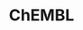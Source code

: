 ---
layout: default
bigquery: https://console.cloud.google.com/bigquery?p=patents-public-data&d=ebi_chembl&page=dataset
citation: '"The ChEMBL database in 2017." Anna Gaulton, Anne Hersey, Michał Nowotka,
  A Patrícia Bento, Jon Chambers, David Mendez, Prudence Mutowo, Francis Atkinson,
  Louisa J Bellis, Elena Cibrián-Uhalte, Mark Davies, Nathan Dedman, Anneli Karlsson,
  María Paula Magariños, John P Overington, George Papadatos, Ines Smit, Andrew R
  Leach Nucleic acids Research (2017) 45 (Database Issue), D945-D954'
contributors: European Bioinformatics Institute
cost: None
description: ChEMBL Data is a manually curated database of small molecules used in
  drug discovery, including information about existing patented drugs.
documentation: 'schema: https://www.ebi.ac.uk/chembl/db_schema


  '
last_edit: 04/12/2022, 09:26:50
location: https://console.cloud.google.com/marketplace/product/google_patents_public_datasets/chembl
maintained_by: EMBL-EBI, an outstation of European Molecular Biology Laboratory
related_publications: '

  ChEMBL: towards direct deposition of bioassay data.


  Mendez D, Gaulton A, Bento AP, Chambers J, De Veij M, Félix E, Magariños MP, Mosquera
  JF, Mutowo P, Nowotka M, Gordillo-Marañón M, Hunter F, Junco L, Mugumbate G, Rodriguez-Lopez
  M, Atkinson F, Bosc N, Radoux CJ, Segura-Cabrera A, Hersey A, Leach AR.


  — Nucleic Acids Res. 2019; 47(D1):D930-D940. doi: 10.1093/nar/gky1075

  '
schema_fields:
- acd_logp
- level2_description
- smarts
- cpd_str_alert_id
- l3
- site_residues
- warning_description
- drugind_id
- pathway_key
- relationship_type
- entity_type
- company
- bao_id
- assay_organism
- acd_most_bpka
- mc_target_accession
- curation_comment
- bao_format
- cell_source_tissue
- clo_id
- full_mwt
- protein_class_desc
- activity_count
- num_alerts
- drug_record_id
- drug_substance_flag
- rgid
- domain_description
- go_id
- enzyme_tid
- co_stem_id
- comp_class_id
- direct_interaction
- warning_type
- cx_logd
- strength
- volume
- parent_go_id
- assay_id
- targrel_id
- enzyme_name
- molregno
- target_desc
- cell_id
- black_box_warning
- heavy_atoms
- level4_description
- mc_organism
- mol_irac_id
- pref_name
- relation
- homologue
- who_name
- assay_category
- ddd_id
- dosage_form
- approval_date
- protclasssyn_id
- res_stem_id
- smid
- accession
- standard_relation
- oral
- aromatic_rings
- applicant_full_name
- parent_type
- stat
- job_id
- variant_id
- protein_class_id
- trade_name
- actsm_id
- num_lipinski_ro5_violations
- psa
- active_ingredient
- result_flag
- bto_id
- active_molregno
- binding_site_comment
- mc_target_name
- last_page
- ro3_pass
- prediction_method
- text_value
- cx_most_apka
- selectivity_comment
- hba
- definition
- updated_by
- hrac_code
- tissue_id
- l7
- cl_lincs_id
- max_phase_for_ind
- standard_units
- value
- hba_lipinski
- tid
- published_type
- molfile
- orig_description
- patent_use_code
- l4
- std_act_id
- sequence
- assay_cell_type
- doc_id
- irac_class_id
- product_id
- withdrawn_reason
- cell_source_tax_id
- met_comment
- class_type
- ad_type
- patent_no
- usan_substem
- cell_source_organism
- mol_atc_id
- atc_code
- formulation_id
- l5
- first_page
- species_group_flag
- target_mapping
- pathway_id
- standard_value
- parent_id
- status
- molecular_mechanism
- related_tid
- standard_text_value
- curated_by
- record_id
- units
- route
- mechanism_comment
- mc_tax_id
- indication_class
- issue
- uo_units
- data_validity_comment
- warning_country
- db_source
- therapeutic_flag
- withdrawn_year
- ddd_units
- metref_id
- polymer_flag
- parameter_value
- natural_product
- authors
- mesh_heading
- assay_desc
- patent_id
- confidence_score
- delist_flag
- canonical_smiles
- activity_id
- usan_year
- warning_id
- ref_id
- bao_endpoint
- toid
- oc_id
- start_position
- usan_stem_definition
- targcomp_id
- acd_most_apka
- aidx
- site_id
- cx_most_bpka
- relationship_desc
- ddd_comment
- mw_freebase
- sitecomp_id
- innovator_company
- frac_code
- potential_duplicate
- mc_target_type
- alert_set_id
- pchembl_value
- molsyn_id
- published_units
- full_molformula
- class_level
- patent_expire_date
- stem_class
- biocomp_id
- acd_logd
- assay_subcellular_fraction
- entity_id
- standard_inchi_key
- sequence_md5sum
- published_value
- doi
- rtb
- helm_notation
- src_assay_id
- publication_number
- component_type
- who_extra
- first_approval
- molecule_type
- as_id
- component_synonym
- target_type
- mw_monoisotopic
- usan_stem
- name
- hbd_lipinski
- cellosaurus_id
- caloha_id
- sei
- source
- alert_name
- doc_type
- mutation
- upper_value
- first_in_class
- normal_range_max
- inorganic_flag
- alert_id
- isoform
- standard_upper_value
- level3
- max_phase
- domain_type
- structure_type
- cidx
- mol_hrac_id
- dosed_ingredient
- bei
- last_active
- efo_term
- l6
- subgroup
- src_description
- db_version
- submission_date
- warning_class
- met_id
- synonyms
- cell_ontology_id
- action_type
- description
- hrac_class_id
- qudt_units
- mec_id
- substrate_record_id
- topical
- abstract
- priority
- tbl
- level3_description
- assay_type
- standard_inchi
- irac_code
- path
- activity_comment
- ddd_admr
- year
- compound_name
- chembl_id
- pubmed_id
- ap_id
- assay_source
- level4
- journal
- comments
- indref_id
- l2
- assay_test_type
- relationship
- ass_cls_map_id
- frac_class_id
- downgraded
- ref_url
- ref_type
- met_conversion
- site_name
- src_id
- idx
- domain_name
- major_class
- syn_type
- availability_type
- assay_tissue
- le
- prodrug
- confidence
- molecular_species
- version
- lle
- mesh_id
- chebi_par_id
- cx_logp
- research_stem
- l1
- standard_flag
- warning_year
- tid_fixed
- ingredient
- previous_company
- assay_param_id
- predbind_id
- component_id
- disease_efficacy
- compsyn_id
- ddd_value
- l8
- withdrawn_flag
- warnref_id
- aspect
- level1
- title
- end_position
- level5
- comp_go_id
- assay_class_id
- protein_class_synonym
- stem
- source_domain_id
- src_short_name
- organism
- num_ro5_violations
- annotation
- level1_description
- cell_name
- domain_id
- chirality
- log_id
- country
- tax_id
- level2
- assay_tax_id
- nda_type
- cell_description
- label
- compd_id
- qed_weighted
- assay_strain
- efo_id
- prod_pat_id
- metabolite_record_id
- alogp
- set_name
- ridx
- hbd
- type
- updated_on
- published_relation
- parent_molregno
- short_name
- withdrawn_class
- mol_frac_id
- normal_range_min
- standard_type
- parenteral
- mechanism_of_action
- mecref_id
- parameter_type
- withdrawn_country
- compound_key
- uberon_id
- usan_stem_id
- creation_date
- src_compound_id
- drug_product_flag
shortname: chembl
tags:
- biotechnology
- health
- chemical
- bioinformatics
- medical
terms_of_use: CC BY-SA 3.0
title: ChEMBL
uuid: e232a192-965c-4ec9-904c-155b6dfe56c5
---